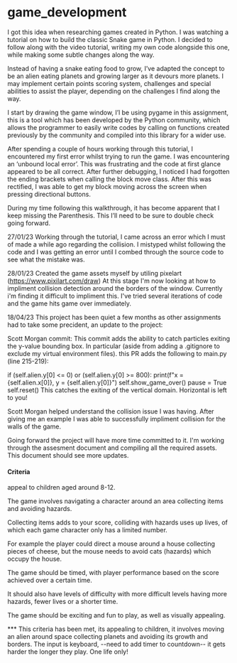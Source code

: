# game_development

I got this idea when researching games created in Python. I was watching a tutorial on how to build the classic Snake game in Python. I decided to follow along with the video tutorial, writing my own code alongside this one, while making some subtle changes along the way.

Instead of having a snake eating food to grow, I’ve adapted the concept to be an alien eating planets and growing larger as it devours more planets. I may implement certain points scoring system, challenges and special abilities to assist the player, depending on the challenges I find along the way.

I start by drawing the game window, I’l be using pygame in this assignment, this is a tool which has been developed by the Python community, which allows the programmer to easily write codes by calling on functions created previously by the community and compiled into this library for a wider use.

After spending a couple of hours working through this tutorial, I encountered my first error whilst trying to run the game. I was encountering an ‘unbound local error’. This was frustrating and the code at first glance appeared to be all correct. After further debugging, I noticed I had forgotten the ending brackets when calling the block move class. After this was rectified, I was able to get my block moving across the screen when pressing directional buttons. 

During my time following this walkthrough, it has become apparent that I keep missing the Parenthesis. This I’ll need to be sure to double check going forward.

27/01/23 
Working through the tutorial, I came across an error which I must of made a while ago regarding the collision. I mistyped whilst following the code and I was getting an error until I combed through the source code to see what the mistake was.  

28/01/23
Created the game assets myself by utiling pixelart (https://www.pixilart.com/draw)
At this stage I'm now looking at how to impliment collision detection around the borders of the window. Currently i'm finding it difficult to impliment this. I've tried several iterations of code and the game hits game over immediately.

18/04/23
This project has been quiet a few months as other assignments had to take some precident, an update to the project:

Scott Morgan commit:
This commit adds the ability to catch particles exiting the y-value bounding box. In particular (aside from adding a .gitignore to exclude my virtual environment files). this PR adds the following to main.py (line 215-219):

if (self.alien.y[0] <= 0) or (self.alien.y[0] >= 800):
                print(f"x = {self.alien.x[0]}, y = {self.alien.y[0]}")
                self.show_game_over()
                pause = True
                self.reset()
This catches the exiting of the vertical domain. Horizontal is left to you!

Scott Morgan helped understand the collision issue I was having. After giving me an example I was able to successfully impliment collision for the walls of the game.


Going forward the project will have more time committed to it. I'm working through the assesment document and compiling all the required assets. This document should see more updates.

#### Criteria ####

appeal to children aged around 8-12.

The game involves navigating a character around an area collecting items and avoiding hazards.

Collecting items adds to your score, colliding with hazards uses up lives, of which each game character only has a limited number.

For example the player could direct a mouse around a house collecting pieces of cheese, but the mouse needs to avoid cats (hazards) which occupy the house. 

The game should be timed, with player performance based on the score achieved over a certain time. 

It should also have levels of difficulty with more difficult levels having more hazards, fewer lives or a shorter time. 

The game should be exciting and fun to play, as well as visually appealing.

*** This criteria has been met, its appealing to children, it involves moving an alien around space collecting planets and avoiding its growth and borders. The input is keyboard, --need to add timer to countdown-- it gets harder the longer they play. One life only!
